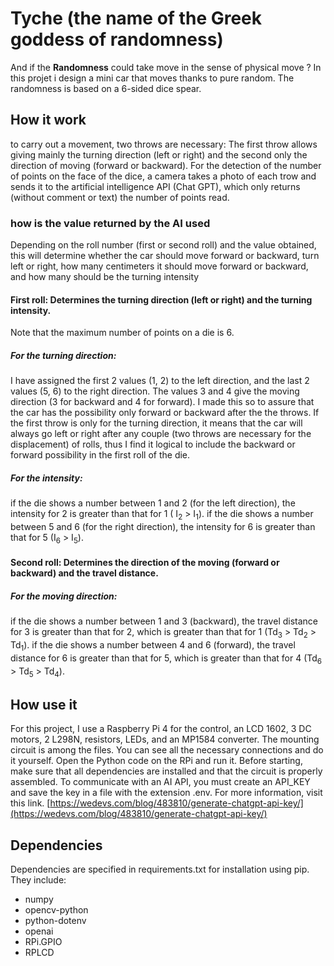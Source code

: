 # Tyche (the name of the Greek goddess of randomness)
And if the **Randomness** could take move in the sense of physical move ? In this projet i design a mini car that moves thanks to pure random. The randomness is based on a 6-sided dice spear.
## How it work 
to carry out a movement, two throws are necessary: The first throw allows giving mainly the turning direction (left or right) and the second only the direction of moving (forward or backward). For the detection of the number of points on the face of the dice, a camera takes a photo of each trow and sends it to the artificial intelligence API (Chat GPT), which only returns (without comment or text) the number of points read.
### how is the value returned by the AI used
Depending on the roll number (first or second roll) and the value obtained, this will determine whether the car should move forward or backward, turn left or right, how many centimeters it should move forward or backward, and how many should be the turning intensity 
#### First roll: Determines the turning direction (left or right) and the turning intensity.
Note that the maximum number of points on a die is 6. 
##### *For the turning direction:*
I have assigned the first 2 values (1, 2) to the left direction, and the last 2 values (5, 6) to the right direction. The values 3 and 4 give the moving direction (3 for backward and 4 for forward). I made this so to assure that the car has the possibility only forward or backward after the the throws. If the first throw is only for the turning direction, it means that the car will always go left or right after any couple (two throws are necessary for the displacement) of rolls, thus I find it logical to include the backward or forward possibility in the first roll of the die.
##### *For the intensity:* 
if the die shows a number between 1 and 2 (for the left direction), the intensity for 2 is greater than that for 1 ( I<sub>2</sub> > I<sub>1</sub>).
if the die shows a number between 5 and 6 (for the right direction), the intensity for 6 is greater than that for 5 (I<sub>6</sub> > I<sub>5</sub>).

#### Second roll: Determines the direction of the moving (forward or backward) and the travel distance.
##### *For the moving direction:*
if the die shows a number between 1 and 3 (backward), the travel distance for 3 is greater than that for 2, which is greater than that for 1 (Td<sub>3</sub> > Td<sub>2</sub> > Td<sub>1</sub>).
if the die shows a number between 4 and 6 (forward), the travel distance for 6 is greater than that for 5, which is greater than that for 4 (Td<sub>6</sub> > Td<sub>5</sub> > Td<sub>4</sub>).
## How use it 
For this project, I use a Raspberry Pi 4 for the control, an LCD 1602, 3 DC motors, 2 L298N, resistors, LEDs, and an MP1584 converter. The mounting circuit is among the files. You can see all the necessary connections and do it yourself.
Open the Python code on the RPi and run it. Before starting, make sure that all dependencies are installed and that the circuit is properly assembled. To communicate with an AI API, you must create an API_KEY and save the key in a file with the extension .env. For more information, visit this link. [https://wedevs.com/blog/483810/generate-chatgpt-api-key/](https://wedevs.com/blog/483810/generate-chatgpt-api-key/)
## Dependencies
Dependencies are specified in requirements.txt for installation using pip. They include:
- numpy
- opencv-python
- python-dotenv
- openai
- RPi.GPIO
- RPLCD
